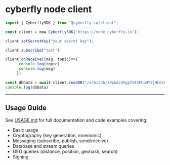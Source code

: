 # cyberfly node client

```typescript
import { CyberflySDK } from "@cyberfly-io/client";

const client = new CyberflySDK('https://node.cyberfly.io');

client.setSecretKey("your secret key");

client.subscribe("test")

client.onReceive((msg, topic)=>{
      console.log(topic)
      console.log(msg)
     })

const dbData = await client.readDB("/orbitdb/zdpuAzU5gpTmtSPUpHYZjHLQsWoWgaXLW388p6XssNubbBa2u");
console.log(dbData)
```

---

## Usage Guide

See [USAGE.md](./USAGE.md) for full documentation and code examples covering:

- Basic usage
- Cryptography (key generation, mnemonic)
- Messaging (subscribe, publish, send/receive)
- Database and stream queries
- GEO queries (distance, position, geohash, search)
- Signing